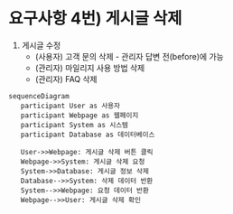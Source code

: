 # 요구사항 4번) 게시글 삭제

1. 게시글 수정
    - (사용자) 고객 문의 삭제 - 관리자 답변 전(before)에 가능
    - (관리자) 마일리지 사용 방법 삭제
    - (관리자) FAQ 삭제

```mermaid
sequenceDiagram
   participant User as 사용자
   participant Webpage as 웹페이지
   participant System as 시스템
   participant Database as 데이터베이스

   User->>Webpage: 게시글 삭제 버튼 클릭
   Webpage->>System: 게시글 삭제 요청
   System->>Database: 게시글 정보 삭제
   Database-->>System: 삭제 데이터 반환
   System-->>Webpage: 요청 데이터 반환
   Webpage-->>User: 게시글 삭제 확인
```